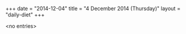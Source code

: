 +++
date = "2014-12-04"
title = "4 December 2014 (Thursday)"
layout = "daily-diet"
+++


\<no entries\>
